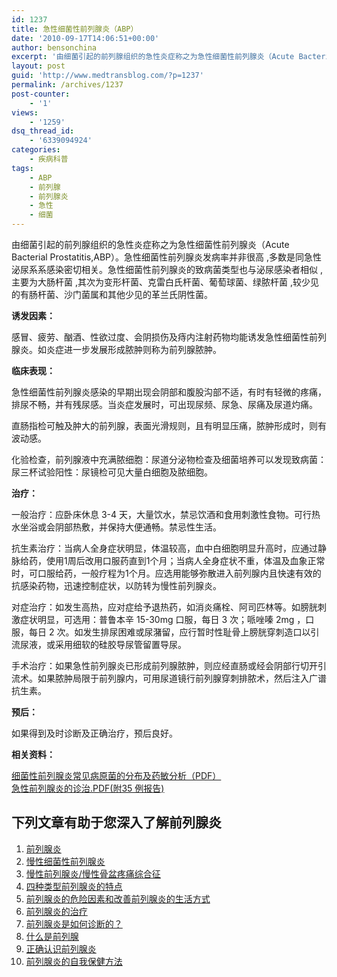 ```yaml
---
id: 1237
title: 急性细菌性前列腺炎（ABP）
date: '2010-09-17T14:06:51+00:00'
author: bensonchina
excerpt: '由细菌引起的前列腺组织的急性炎症称之为急性细菌性前列腺炎（Acute Bacterial Prostatitis,ABP）。急性细菌性前列腺炎发病率并非很高 ,多数是同急性泌尿系系感染密切相关。急性细菌性前列腺炎的致病菌类型也与泌尿感染者相似 ,主要为大肠杆菌 ,其次为变形杆菌、克雷白氏杆菌、葡萄球菌、绿脓杆菌 ,较少见的有肠杆菌、沙门菌属和其他少见的革兰氏阴性菌。'
layout: post
guid: 'http://www.medtransblog.com/?p=1237'
permalink: /archives/1237
post-counter:
    - '1'
views:
    - '1259'
dsq_thread_id:
    - '6339094924'
categories:
    - 疾病科普
tags:
    - ABP
    - 前列腺
    - 前列腺炎
    - 急性
    - 细菌
---
```


由细菌引起的前列腺组织的急性炎症称之为急性细菌性前列腺炎（Acute Bacterial Prostatitis,ABP）。急性细菌性前列腺炎发病率并非很高 ,多数是同急性泌尿系系感染密切相关。急性细菌性前列腺炎的致病菌类型也与泌尿感染者相似 ,主要为大肠杆菌 ,其次为变形杆菌、克雷白氏杆菌、葡萄球菌、绿脓杆菌 ,较少见的有肠杆菌、沙门菌属和其他少见的革兰氏阴性菌。

**诱发因素：**

感冒、疲劳、酗酒、性欲过度、会阴损伤及痔内注射药物均能诱发急性细菌性前列腺炎。如炎症进一步发展形成脓肿则称为前列腺脓肿。

**临床表现：**

急性细菌性前列腺炎感染的早期出现会阴部和腹股沟部不适，有时有轻微的疼痛，排尿不畅，并有残尿感。当炎症发展时，可出现尿频、尿急、尿痛及尿道灼痛。

直肠指检可触及肿大的前列腺，表面光滑规则，且有明显压痛，脓肿形成时，则有波动感。

化验检查，前列腺液中充满脓细胞：尿道分泌物检查及细菌培养可以发现致病菌：尿三杯试验阳性：尿镜检可见大量白细胞及脓细胞。

**治疗：**

一般治疗：应卧床休息 3-4 天，大量饮水，禁忌饮酒和食用刺激性食物。可行热水坐浴或会阴部热敷，并保持大便通畅。禁忌性生活。

抗生素治疗：当病人全身症状明显，体温较高，血中白细胞明显升高时，应通过静脉给药，使用1周后改用口服药直到1个月；当病人全身症状不重，体温及血象正常时，可口服给药，一般疗程为1个月。应选用能够弥散进入前列腺内且快速有效的抗感染药物，迅速控制症状，以防转为慢性前列腺炎。

对症治疗：如发生高热，应对症给予退热药，如消炎痛栓、阿司匹林等。如膀胱刺激症状明显，可选用：普鲁本辛 15-30mg 口服，每日 3 次；哌唑嗪 2mg ，口服，每日 2 次。如发生排尿困难或尿潴留，应行暂时性耻骨上膀胱穿刺造口以引流尿液，或采用细软的硅胶导尿管留置导尿。

手术治疗：如果急性前列腺炎已形成前列腺脓肿，则应经直肠或经会阴部行切开引流术。如果脓肿局限于前列腺内，可用尿道镜行前列腺穿刺排脓术，然后注入广谱抗生素。

**预后：**

如果得到及时诊断及正确治疗，预后良好。

**相关资料：**

[细菌性前列腺炎常见病原菌的分布及药敏分析（PDF）](http://www.syyxzz.com/qikan/manage/wenzhang/071239.pdf)  
[急性前列腺炎的诊治.PDF(附35 例报告)](http://www.androl.cn/contents/full/1112/897.PDF "急性前列腺炎的诊治.PDF(附35 例报告)")

## 下列文章有助于您深入了解前列腺炎

1. [前列腺炎 ](http://blog.medprober.com/prostatitis.html)
2. [慢性细菌性前列腺炎](../chronic-bacterial-prostatitis.html)
3. [慢性前列腺炎/慢性骨盆疼痛综合征](../%e6%85%a2%e6%80%a7%e5%89%8d%e5%88%97%e8%85%ba%e7%82%8e%e6%85%a2%e6%80%a7%e9%aa%a8%e7%9b%86%e7%96%bc%e7%97%9b%e7%bb%bc%e5%90%88%e5%be%81.html)
4. [四种类型前列腺炎的特点](../%e5%9b%9b%e7%a7%8d%e7%b1%bb%e5%9e%8b%e5%89%8d%e5%88%97%e8%85%ba%e7%82%8e%e7%9a%84%e7%89%b9%e7%82%b9.html)
5. [前列腺炎的危险因素和改善前列腺炎的生活方式](../prostatitis-risk-factors.html)
6. [前列腺炎的治疗](../%e5%89%8d%e5%88%97%e8%85%ba%e7%82%8e%e7%9a%84%e6%b2%bb%e7%96%97.html "前列腺炎的治疗")
7. [前列腺炎是如何诊断的？](../%e5%89%8d%e5%88%97%e8%85%ba%e7%82%8e%e6%98%af%e5%a6%82%e4%bd%95%e8%af%8a%e6%96%ad%e7%9a%84%ef%bc%9f.html "前列腺炎是如何诊断的？")
8. [什么是前列腺](../%e4%bb%80%e4%b9%88%e6%98%af%e5%89%8d%e5%88%97%e8%85%ba.html)
9. [正确认识前列腺炎](../%e6%ad%a3%e7%a1%ae%e8%ae%a4%e8%af%86%e5%89%8d%e5%88%97%e8%85%ba%e7%82%8e.html)
10. [前列腺炎的自我保健方法](../%e5%89%8d%e5%88%97%e8%85%ba%e7%82%8e%e7%9a%84%e8%87%aa%e6%88%91%e4%bf%9d%e5%81%a5%e6%96%b9%e6%b3%95.html)